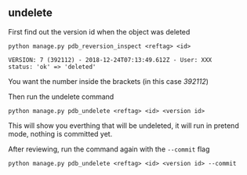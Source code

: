 ## undelete

First find out the version id when the object was deleted

```
python manage.py pdb_reversion_inspect <reftag> <id>
```

```
VERSION: 7 (392112) - 2018-12-24T07:13:49.612Z - User: XXX
status: 'ok' => 'deleted'
```

You want the number inside the brackets (in this case *392112*)

Then run the undelete command

```
python manage.py pdb_undelete <reftag> <id> <version id>
```

This will show you everthing that will be undeleted, it will run in pretend mode, nothing
is committed yet.

After reviewing, run the command again with the `--commit` flag

```
python manage.py pdb_undelete <reftag> <id> <version id> --commit
```
